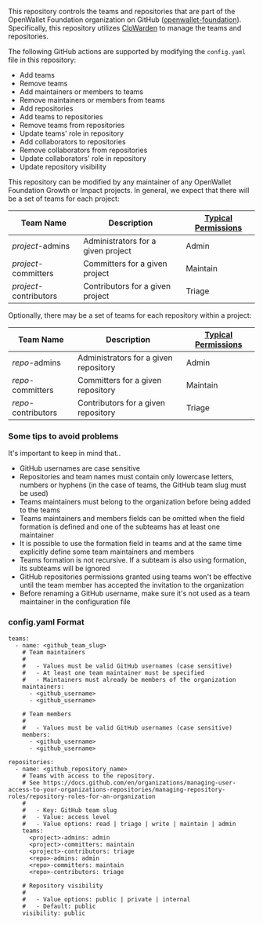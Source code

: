 This repository controls the teams and repositories that are part of the
OpenWallet Foundation organization on GitHub ([openwallet-foundation]).
Specifically, this repository utilizes [CloWarden] to manage the teams and
repositories.

The following GitHub actions are supported by modifying the `config.yaml` file
in this repository:

- Add teams
- Remove teams
- Add maintainers or members to teams
- Remove maintainers or members from teams
- Add repositories
- Add teams to repositories
- Remove teams from repositories
- Update teams' role in repository
- Add collaborators to repositories
- Remove collaborators from repositories
- Update collaborators' role in repository
- Update repository visibility

This repository can be modified by any maintainer of any OpenWallet Foundation
Growth or Impact projects. In general, we expect that there will be a set of
teams for each project:

| Team Name | Description | [Typical Permissions] |
| --------- | ----------- | ------------------- |
| _project_-admins | Administrators for a given project | Admin |
| _project_-committers | Committers for a given project | Maintain |
| _project_-contributors | Contributors for a given project | Triage |

Optionally, there may be a set of teams for each repository within a project:

| Team Name | Description | [Typical Permissions] |
| --------- | ----------- | ------------------- |
| _repo_-admins | Administrators for a given repository | Admin |
| _repo_-committers | Committers for a given repository | Maintain |
| _repo_-contributors | Contributors for a given repository | Triage |

### Some tips to avoid problems

It's important to keep in mind that..

- GitHub usernames are case sensitive
- Repositories and team names must contain only lowercase letters, numbers or hyphens (in the case of teams, the GitHub team slug must be used)
- Teams maintainers must belong to the organization before being added to the teams
- Teams maintainers and members fields can be omitted when the field formation is defined and one of the subteams has at least one maintainer
- It is possible to use the formation field in teams and at the same time explicitly define some team maintainers and members
- Teams formation is not recursive. If a subteam is also using formation, its subteams will be ignored
- GitHub repositories permissions granted using teams won't be effective until the team member has accepted the invitation to the organization
- Before renaming a GitHub username, make sure it's not used as a team maintainer in the configuration file

### config.yaml Format

```
teams:
  - name: <github_team_slug>
    # Team maintainers
    #
    #   - Values must be valid GitHub usernames (case sensitive)
    #   - At least one team maintainer must be specified
    #   - Maintainers must already be members of the organization
    maintainers:
      - <github_username>
      - <github_username>

    # Team members
    #
    #   - Values must be valid GitHub usernames (case sensitive)
    members:
      - <github_username>
      - <github_username>

repositories:
  - name: <github_repository_name>
    # Teams with access to the repository.
    # See https://docs.github.com/en/organizations/managing-user-access-to-your-organizations-repositories/managing-repository-roles/repository-roles-for-an-organization
    #
    #   - Key: GitHub team slug
    #   - Value: access level
    #   - Value options: read | triage | write | maintain | admin
    teams:
      <project>-admins: admin
      <project>-committers: maintain
      <project>-contributors: triage
      <repo>-admins: admin
      <repo>-committers: maintain
      <repo>-contributors: triage

    # Repository visibility
    #
    #   - Value options: public | private | internal
    #   - Default: public
    visibility: public
```

[openwallet-foundation]: https://github.com/openwallet-foundation
[CloWarden]: https://github.com/cncf/clowarden
[Typical Permissions]: https://docs.github.com/en/enterprise-cloud@latest/organizations/managing-user-access-to-your-organizations-repositories/managing-repository-roles/repository-roles-for-an-organization#permissions-for-each-role
